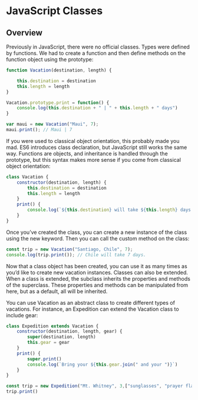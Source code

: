# JavaScript Classes

## Overview

Previously in JavaScript, there were no official classes. Types were defined by functions.
We had to create a function and then define methods on the function object
using the prototype:


```js
function Vacation(destination, length) {

    this.destination = destination
    this.length = length
}

Vacation.prototype.print = function() {
    console.log(this.destination + " | " + this.length + " days")
}

var maui = new Vacation("Maui", 7);
maui.print(); // Maui | 7
```

If you were used to classical object orientation, this probably made you mad.
ES6 introduces class declaration, but JavaScript still works the same way. Functions
are objects, and inheritance is handled through the prototype, but this syntax makes
more sense if you come from classical object orientation:

```js
class Vacation {
    constructor(destination, length) {
        this.destination = destination
        this.length = length
    }
    print() {
        console.log(`${this.destination} will take ${this.length} days.`)
    }
}
```

Once you’ve created the class, you can create a new instance of the class using the new
keyword. Then you can call the custom method on the class:

```js
const trip = new Vacation("Santiago, Chile", 7);
console.log(trip.print()); // Chile will take 7 days.
```

Now that a class object has been created, you can use it as many times as you’d like to
create new vacation instances. Classes can also be extended. When a class is extended,
the subclass inherits the properties and methods of the superclass. These properties
and methods can be manipulated from here, but as a default, all will be inherited.

You can use Vacation as an abstract class to create different types of vacations. For
instance, an Expedition can extend the Vacation class to include gear:

```js
class Expedition extends Vacation {
    constructor(destination, length, gear) {
        super(destination, length)
        this.gear = gear
    }
    print() {
        super.print()
        console.log(`Bring your ${this.gear.join(" and your ")}`)
    }
}

const trip = new Expedition("Mt. Whitney", 3,["sunglasses", "prayer flags", "camera"])
trip.print()

```

